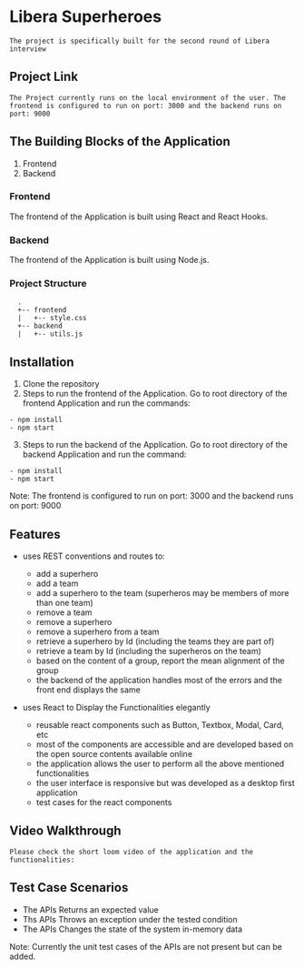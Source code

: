 # Libera Superheroes
```
The project is specifically built for the second round of Libera interview 
```
## Project Link 
```
The Project currently runs on the local environment of the user. The frontend is configured to run on port: 3000 and the backend runs on port: 9000
```

## The Building Blocks of the Application
1. Frontend
2. Backend

### Frontend
The frontend of the Application is built using React and React Hooks.

### Backend
The frontend of the Application is built using Node.js.

### Project Structure
```
  .
  +-- frontend
  |   +-- style.css
  +-- backend
  |   +-- utils.js
```

## Installation
1. Clone the repository
2. Steps to run the frontend of the Application. Go to root directory of the frontend Application and run the commands:
```
- npm install
- npm start
```
3. Steps to run the backend of the Application. Go to root directory of the backend Application and run the command:
```
- npm install
- npm start
```
Note: The frontend is configured to run on port: 3000 and the backend runs on port: 9000

## Features
- uses REST conventions and routes to:  
	- add a superhero
	- add a team
	- add a superhero to the team (superheros may be members of more than one team) 
  - remove a team
  - remove a superhero
  - remove a superhero from a team
  - retrieve a superhero by Id (including the teams they are part of)
  - retrieve a team by Id (including the superheros on the team)
  - based on the content of a group, report the mean alignment of the group
  - the backend of the application handles most of the errors and the front end displays the same

- uses React to Display the Functionalities elegantly
  - reusable react components such as Button, Textbox, Modal, Card, etc
  - most of the components are accessible and are developed based on the open source contents available online
  - the application allows the user to perform all the above mentioned functionalities
  - the user interface is responsive but was developed as a desktop first application
  - test cases for the react components

## Video Walkthrough
```
Please check the short loom video of the application and the functionalities: 
```

## Test Case Scenarios
- The APIs Returns an expected value
- Ths APIs Throws an exception under the tested condition
- The APIs Changes the state of the system in-memory data

Note: Currently the unit test cases of the APIs are not present but can be added.

